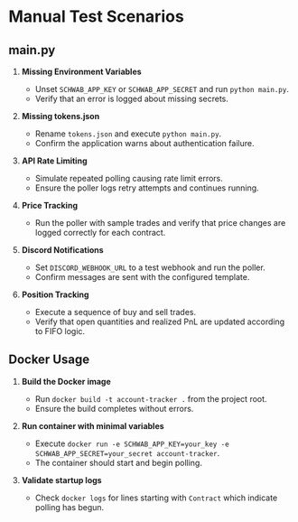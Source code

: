 # Manual Test Scenarios

## main.py

1. **Missing Environment Variables**
   - Unset `SCHWAB_APP_KEY` or `SCHWAB_APP_SECRET` and run `python main.py`.
   - Verify that an error is logged about missing secrets.

2. **Missing tokens.json**
   - Rename `tokens.json` and execute `python main.py`.
   - Confirm the application warns about authentication failure.

3. **API Rate Limiting**
   - Simulate repeated polling causing rate limit errors.
   - Ensure the poller logs retry attempts and continues running.

4. **Price Tracking**
   - Run the poller with sample trades and verify that price changes are logged
     correctly for each contract.
5. **Discord Notifications**
   - Set `DISCORD_WEBHOOK_URL` to a test webhook and run the poller.
   - Confirm messages are sent with the configured template.
6. **Position Tracking**
   - Execute a sequence of buy and sell trades.
   - Verify that open quantities and realized PnL are updated according to FIFO logic.

## Docker Usage

1. **Build the Docker image**
   - Run `docker build -t account-tracker .` from the project root.
   - Ensure the build completes without errors.

2. **Run container with minimal variables**
   - Execute `docker run -e SCHWAB_APP_KEY=your_key -e SCHWAB_APP_SECRET=your_secret account-tracker`.
   - The container should start and begin polling.

3. **Validate startup logs**
   - Check `docker logs` for lines starting with `Contract` which indicate polling has begun.
